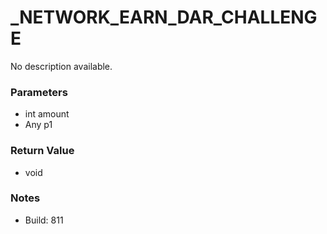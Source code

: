 # _NETWORK_EARN_DAR_CHALLENGE

No description available.

### Parameters
* int amount
* Any p1

### Return Value
* void

### Notes
* Build: 811

